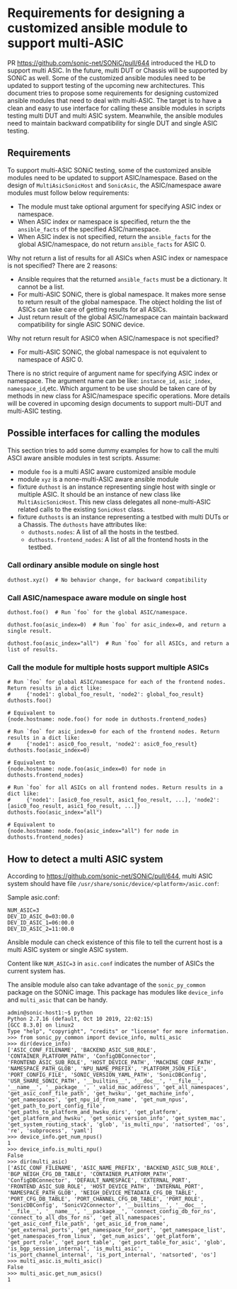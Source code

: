 # Requirements for designing a customized ansible module to support multi-ASIC

PR https://github.com/sonic-net/SONiC/pull/644 introduced the HLD to support multi ASIC. In the future, multi DUT or Chassis will be supported by SONiC as well. Some of the customized ansible modules need to be updated to support testing of the upcoming new architectures. This document tries to propose some requirements for designing customized ansible modules that need to deal with multi-ASIC. The target is to have a clean and easy to use interface for calling these ansible modules in scripts testing multi DUT and multi ASIC system. Meanwhile, the ansible modules need to maintain backward compatibility for single DUT and single ASIC testing.

## Requirements

To support multi-ASIC SONiC testing, some of the customized ansible modules need to be updated to support ASIC/namespace. Based on the design of `MultiAsicSonicHost` and `SonicAsic`, the ASIC/namespace aware modules must follow below requirements:
* The module must take optional argument for specifying ASIC index or namespace.
* When ASIC index or namespace is specified, return the the `ansible_facts` of the specified ASIC/namespace.
* When ASIC index is not specified, return the `ansible_facts` for the global ASIC/namespace, do not return `ansible_facts` for ASIC 0.

Why not return a list of results for all ASICs when ASIC index or namespace is not specified? There are 2 reasons:
* Ansible requires that the returned `ansible_facts` must be a dictionary. It cannot be a list.
* For multi-ASIC SONiC, there is global namespace. It makes more sense to return result of the global namespace. The object holding the list of ASICs can take care of getting results for all ASICs.
* Just return result of the global ASIC/namespace can maintain backward compatibility for single ASIC SONiC device.

Why not return result for ASIC0 when ASIC/namespace is not specified?
* For multi-ASIC SONiC, the global namespace is not equivalent to namespace of ASIC 0.

There is no strict require of argument name for specifying ASIC index or namespace. The argument name can be like: `instance_id`, `asic_index`, `namespace_id`,etc. Which argument to be use should be taken care of by methods in new class for ASIC/namespace specific operations. More details will be covered in upcoming design documents to support multi-DUT and multi-ASIC testing.

## Possible interfaces for calling the modules

This section tries to add some dummy examples for how to call the multi ASCI aware ansible modules in test scripts. Assume:
* module `foo` is a multi ASIC aware customized ansible module
* module `xyz` is a none-multi-ASIC aware ansible module
* fixture `duthost` is an instance representing single host with single or multiple ASIC. It should be an instance of new class like `MultiAsicSonicHost`. This new class delegates all none-multi-ASIC related calls to the existing `SonicHost` class.
* fixture `duthosts` is an instance representing a testbed with multi DUTs or a Chassis. The `duthosts` have attributes like:
  * `duthosts.nodes`: A list of all the hosts in the testbed.
  * `duthosts.frontend_nodes`: A list of all the frontend hosts in the testbed.

### Call ordinary ansible module on single host

```
duthost.xyz()  # No behavior change, for backward compatibility
```

### Call ASIC/namespace aware module on single host

```
duthost.foo()  # Run `foo` for the global ASIC/namespace.

duthost.foo(asic_index=0)  # Run `foo` for asic_index=0, and return a single result.

duthost.foo(asic_index="all")  # Run `foo` for all ASICs, and return a list of results.
```

### Call the module for multiple hosts support multiple ASICs

```
# Run `foo` for global ASIC/namespace for each of the frontend nodes. Return results in a dict like:
#     {'node1': global_foo_result, 'node2': global_foo_result}
duthosts.foo()

# Equivalent to
{node.hostname: node.foo() for node in duthosts.frontend_nodes}

# Run `foo` for asic_index=0 for each of the frontend nodes. Return results in a dict like:
#     {'node1': asic0_foo_result, 'node2': asic0_foo_result}
duthosts.foo(asic_index=0)

# Equivalent to
{node.hostname: node.foo(asic_index=0) for node in duthosts.frontend_nodes}

# Run `foo` for all ASICs on all frontend nodes. Return results in a dict like:
#     {'node1': [asic0_foo_result, asic1_foo_result, ...], 'node2': [asic0_foo_result, asic1_foo_result, ...]}
duthosts.foo(asic_index="all")

# Equivalent to
{node.hostname: node.foo(asic_index="all") for node in duthosts.frontend_nodes}

```

## How to detect a multi ASIC system

According to https://github.com/sonic-net/SONiC/pull/644, multi ASIC system should have file `/usr/share/sonic/device/<platform>/asic.conf`:

Sample asic.conf:
```
NUM_ASIC=3
DEV_ID_ASIC_0=03:00.0
DEV_ID_ASIC_1=06:00.0
DEV_ID_ASIC_2=11:00.0
```
Ansible module can check existence of this file to tell the current host is a multi ASIC system or single ASIC system.

Content like `NUM_ASIC=3` in `asic.conf` indicates the number of ASICs the current system has.

The ansible module also can take advantage of the `sonic_py_common` package on the SONiC image. This package has modules like `device_info` and `multi_asic` that can be handy.

```
admin@sonic-host1:~$ python
Python 2.7.16 (default, Oct 10 2019, 22:02:15)
[GCC 8.3.0] on linux2
Type "help", "copyright", "credits" or "license" for more information.
>>> from sonic_py_common import device_info, multi_asic
>>> dir(device_info)
['ASIC_CONF_FILENAME', 'BACKEND_ASIC_SUB_ROLE', 'CONTAINER_PLATFORM_PATH', 'ConfigDBConnector', 'FRONTEND_ASIC_SUB_ROLE', 'HOST_DEVICE_PATH', 'MACHINE_CONF_PATH', 'NAMESPACE_PATH_GLOB', 'NPU_NAME_PREFIX', 'PLATFORM_JSON_FILE', 'PORT_CONFIG_FILE', 'SONIC_VERSION_YAML_PATH', 'SonicDBConfig', 'USR_SHARE_SONIC_PATH', '__builtins__', '__doc__', '__file__', '__name__', '__package__', '_valid_mac_address', 'get_all_namespaces', 'get_asic_conf_file_path', 'get_hwsku', 'get_machine_info', 'get_namespaces', 'get_npu_id_from_name', 'get_num_npus', 'get_path_to_port_config_file', 'get_paths_to_platform_and_hwsku_dirs', 'get_platform', 'get_platform_and_hwsku', 'get_sonic_version_info', 'get_system_mac', 'get_system_routing_stack', 'glob', 'is_multi_npu', 'natsorted', 'os', 're', 'subprocess', 'yaml']
>>> device_info.get_num_npus()
1
>>> device_info.is_multi_npu()
False
>>> dir(multi_asic)
['ASIC_CONF_FILENAME', 'ASIC_NAME_PREFIX', 'BACKEND_ASIC_SUB_ROLE', 'BGP_NEIGH_CFG_DB_TABLE', 'CONTAINER_PLATFORM_PATH', 'ConfigDBConnector', 'DEFAULT_NAMESPACE', 'EXTERNAL_PORT', 'FRONTEND_ASIC_SUB_ROLE', 'HOST_DEVICE_PATH', 'INTERNAL_PORT', 'NAMESPACE_PATH_GLOB', 'NEIGH_DEVICE_METADATA_CFG_DB_TABLE', 'PORT_CFG_DB_TABLE', 'PORT_CHANNEL_CFG_DB_TABLE', 'PORT_ROLE', 'SonicDBConfig', 'SonicV2Connector', '__builtins__', '__doc__', '__file__', '__name__', '__package__', 'connect_config_db_for_ns', 'connect_to_all_dbs_for_ns', 'get_all_namespaces', 'get_asic_conf_file_path', 'get_asic_id_from_name', 'get_external_ports', 'get_namespace_for_port', 'get_namespace_list', 'get_namespaces_from_linux', 'get_num_asics', 'get_platform', 'get_port_role', 'get_port_table', 'get_port_table_for_asic', 'glob', 'is_bgp_session_internal', 'is_multi_asic', 'is_port_channel_internal', 'is_port_internal', 'natsorted', 'os']
>>> multi_asic.is_multi_asic()
False
>>> multi_asic.get_num_asics()
1
```
